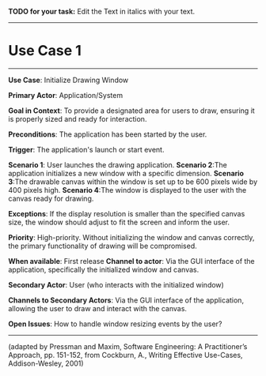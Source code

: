 **TODO for your task:** Edit the Text in italics with your text.

<hr>

# Use Case 1

<hr>

**Use Case**: Initialize Drawing Window

**Primary Actor**: Application/System

**Goal in Context**: To provide a designated area for users to draw, ensuring it is properly sized and ready for interaction.

**Preconditions**: The application has been started by the user.

**Trigger**: The application's launch or start event.
  
**Scenario 1**: User launches the drawing application.
**Scenario 2**:The application initializes a new window with a specific dimension.
**Scenario 3**:The drawable canvas within the window is set up to be 600 pixels wide by 400 pixels high.
**Scenario 4**:The window is displayed to the user with the canvas ready for drawing.

**Exceptions**: If the display resolution is smaller than the specified canvas size, the window should adjust to fit the screen and inform the user.

**Priority**: High-priority. Without initializing the window and canvas correctly, the primary functionality of drawing will be compromised.

**When available**: First release
**Channel to actor**: Via the GUI interface of the application, specifically the initialized window and canvas.

**Secondary Actor**: User (who interacts with the initialized window)

**Channels to Secondary Actors**: Via the GUI interface of the application, allowing the user to draw and interact with the canvas.

**Open Issues**: How to handle window resizing events by the user?


<hr>



(adapted by Pressman and Maxim, Software Engineering: A Practitioner’s Approach, pp. 151-152, from Cockburn,
A., Writing Effective Use-Cases, Addison-Wesley, 2001)

